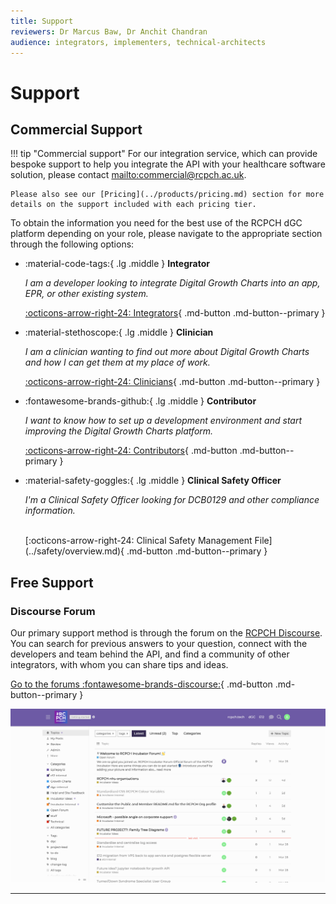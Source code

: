 ```yaml
---
title: Support
reviewers: Dr Marcus Baw, Dr Anchit Chandran
audience: integrators, implementers, technical-architects
---
```


# Support

## Commercial Support

!!! tip "Commercial support"
    For our integration service, which can provide bespoke support to help you integrate the API with your healthcare software solution, please contact <mailto:commercial@rcpch.ac.uk>.

    Please also see our [Pricing](../products/pricing.md) section for more details on the support included with each pricing tier.

To obtain the information you need for the best use of the RCPCH dGC platform depending on your role, please navigate to the appropriate section through the following options:

<div class="grid cards" markdown>

-   :material-code-tags:{ .lg .middle } __Integrator__

    *I am a developer looking to integrate Digital Growth Charts into an app, EPR, or other existing system.*

    [:octicons-arrow-right-24: Integrators](../integrator/getting-started.md){ .md-button .md-button--primary }

-   :material-stethoscope:{ .lg .middle } __Clinician__

    *I am a clinician wanting to find out more about Digital Growth Charts and how I can get them at my place of work.*

    [:octicons-arrow-right-24: Clinicians](../clinician/faqs-for-clinicians.md){ .md-button .md-button--primary }

-   :fontawesome-brands-github:{ .lg .middle } __Contributor__

    *I want to know how to set up a development environment and start improving the Digital Growth Charts platform.*

    [:octicons-arrow-right-24: Contributors](../developer/start-here.md){ .md-button .md-button--primary }

-   :material-safety-goggles:{ .lg .middle } __Clinical Safety Officer__

    *I'm a Clinical Safety Officer looking for DCB0129 and other compliance information.*

    </br>
    [:octicons-arrow-right-24: Clinical Safety Management File](../safety/overview.md){ .md-button .md-button--primary }

</div>

## Free Support

### Discourse Forum

Our primary support method is through the forum on the [RCPCH Discourse](https://forum.rcpch.tech/). You can search for previous answers to your question, connect with the developers and team behind the API, and find a community of other integrators, with whom you can share tips and ideas.

[Go to the forums :fontawesome-brands-discourse:](https://forum.rcpch.tech/){ .md-button .md-button--primary }

[![Discourse Screenshot](../_assets/_images/dsc-sc.png)](https://forum.rcpch.tech/)

-----
